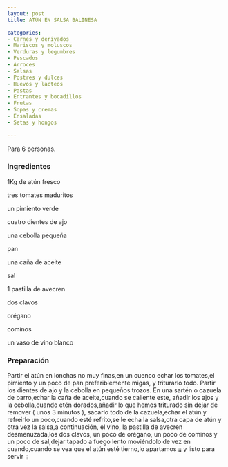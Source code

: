 ```yaml
---
layout: post
title: ATÚN EN SALSA BALINESA

categories:
- Carnes y derivados
- Mariscos y moluscos
- Verduras y legumbres
- Pescados
- Arroces
- Salsas
- Postres y dulces
- Huevos y lacteos
- Pastas
- Entrantes y bocadillos
- Frutas
- Sopas y cremas
- Ensaladas
- Setas y hongos
 
---
```

Para 6 personas.

<h3>Ingredientes</h3>
1Kg de atún fresco

tres tomates maduritos

un pimiento verde

cuatro dientes de ajo

una cebolla pequeña

pan

una caña de aceite

sal

1 pastilla de avecren

dos clavos

orégano

cominos

un vaso de vino blanco

<h3>Preparación</h3>
Partir el atún en lonchas no muy finas,en un cuenco echar los tomates,el pimiento y un poco de pan,preferiblemente migas, y triturarlo todo. Partir los dientes de ajo y la cebolla en pequeños trozos. En una sartén o cazuela de barro,echar la caña de aceite,cuando se caliente este, añadir los ajos y la cebolla,cuando etén dorados,añadir lo que hemos triturado sin dejar de remover ( unos 3 minutos ), sacarlo todo de la cazuela,echar el atún y refreirlo un poco,cuando esté refrito,se le echa la salsa,otra capa de atún y otra vez la salsa,a continuación, el vino, la pastilla de avecren desmenuzada,los dos clavos, un poco de orégano, un poco de cominos y un poco de sal,dejar tapado a fuego lento moviéndolo de vez en cuando,cuando se vea que el atún esté tierno,lo apartamos &iexcl;&iexcl; y listo para servir &iexcl;&iexcl;

